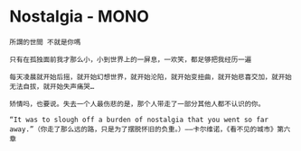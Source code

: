 # Nostalgia - MONO

```
所謂的世間 不就是你嗎
```

```
只有在孤独面前我才那么小，小到世界上的一屏息，一欢笑，都足够把我经历一遍
```

```
每天凌晨就开始后摇，就开始幻想世界，就开始沦陷，就开始变扭曲，就开始悲喜交加，就开始无法自拔，就开始失声痛哭…
```

```
矫情吗，也要说。失去一个人最伤悲的是，那个人带走了一部分其他人都不认识的你。
```

```
“It was to slough off a burden of nostalgia that you went so far away.”（你走了那么远的路，只是为了摆脱怀旧的负重。）——卡尔维诺，《看不见的城市》第六章
```

